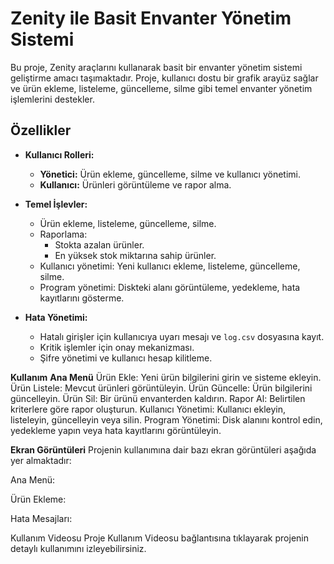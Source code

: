 # Zenity ile Basit Envanter Yönetim Sistemi

Bu proje, Zenity araçlarını kullanarak basit bir envanter yönetim sistemi geliştirme amacı taşımaktadır. Proje, kullanıcı dostu bir grafik arayüz sağlar ve ürün ekleme, listeleme, güncelleme, silme gibi temel envanter yönetim işlemlerini destekler.

## Özellikler

- **Kullanıcı Rolleri:**
  - **Yönetici:** Ürün ekleme, güncelleme, silme ve kullanıcı yönetimi.
  - **Kullanıcı:** Ürünleri görüntüleme ve rapor alma.

- **Temel İşlevler:**
  - Ürün ekleme, listeleme, güncelleme, silme.
  - Raporlama:
    - Stokta azalan ürünler.
    - En yüksek stok miktarına sahip ürünler.
  - Kullanıcı yönetimi: Yeni kullanıcı ekleme, listeleme, güncelleme, silme.
  - Program yönetimi: Diskteki alanı görüntüleme, yedekleme, hata kayıtlarını gösterme.

- **Hata Yönetimi:**
  - Hatalı girişler için kullanıcıya uyarı mesajı ve `log.csv` dosyasına kayıt.
  - Kritik işlemler için onay mekanizması.
  - Şifre yönetimi ve kullanıcı hesap kilitleme.

**Kullanım**
**Ana Menü**
Ürün Ekle: Yeni ürün bilgilerini girin ve sisteme ekleyin.
Ürün Listele: Mevcut ürünleri görüntüleyin.
Ürün Güncelle: Ürün bilgilerini güncelleyin.
Ürün Sil: Bir ürünü envanterden kaldırın.
Rapor Al: Belirtilen kriterlere göre rapor oluşturun.
Kullanıcı Yönetimi: Kullanıcı ekleyin, listeleyin, güncelleyin veya silin.
Program Yönetimi: Disk alanını kontrol edin, yedekleme yapın veya hata kayıtlarını görüntüleyin.

**Ekran Görüntüleri**
Projenin kullanımına dair bazı ekran görüntüleri aşağıda yer almaktadır:

Ana Menü:

Ürün Ekleme:

Hata Mesajları:

Kullanım Videosu
Proje Kullanım Videosu bağlantısına tıklayarak projenin detaylı kullanımını izleyebilirsiniz.
